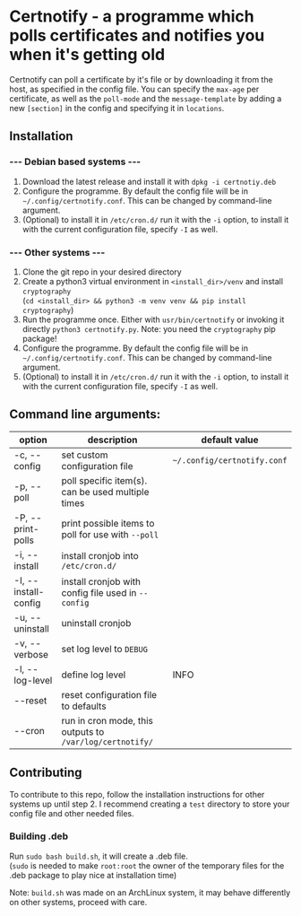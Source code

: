 # Certnotify - a programme which polls certificates and notifies you when it's getting old

Certnotify can poll a certificate by it's file or by downloading it from the host, as specified in the config file.
You can specify the `max-age` per certificate, as well as the `poll-mode` and the `message-template` by adding a new `[section]` in the config and specifying it in `locations`.

## Installation
### --- Debian based systems ---
1. Download the latest release and install it with `dpkg -i certnotiy.deb`
2. Configure the programme. By default the config file will be in `~/.config/certnotify.conf`. This can be changed by command-line argument.
3. (Optional) to install it in `/etc/cron.d/` run it with the `-i` option, to install it with the current configuration file, specify `-I` as well.

### --- Other systems ---
1. Clone the git repo in your desired directory
2. Create a python3 virtual environment in `<install_dir>/venv` and install `cryptography` <br> (`cd <install_dir> && python3 -m venv venv && pip install cryptography`)
4. Run the programme once. Either with `usr/bin/certnotify` or invoking it directly `python3 certnotify.py`. Note: you need the `cryptography` pip package!
5. Configure the programme. By default the config file will be in `~/.config/certnotify.conf`. This can be changed by command-line argument.
6. (Optional) to install it in `/etc/cron.d/` run it with the `-i` option, to install it with the current configuration file, specify `-I` as well.

## Command line arguments:
| option               | description                                              | default value               |
|----------------------|----------------------------------------------------------|-----------------------------|
| -c, --config         | set custom configuration file                            | `~/.config/certnotify.conf` |
| -p, --poll           | poll specific item(s). can be used multiple times        |                             |
| -P, --print-polls    | print possible items to poll for use with `--poll`       |                             |
| -i, --install        | install cronjob into `/etc/cron.d/`                      |                             |
| -I, --install-config | install cronjob with config file used in `--config`      |                             |
| -u, --uninstall      | uninstall cronjob                                        |                             |
| -v, --verbose        | set log level to `DEBUG`                                 |                             |
| -l, --log-level      | define log level                                         | INFO                        |
| --reset              | reset configuration file to defaults                     |                             |
| --cron               | run in cron mode, this outputs to `/var/log/certnotify/` |                             |

## Contributing
To contribute to this repo, follow the installation instructions for other systems up until step 2.
I recommend creating a `test` directory to store your config file and other needed files.

### Building .deb
Run `sudo bash build.sh`, it will create a .deb file.<br>(`sudo` is needed to make `root:root` the owner of the temporary files for the .deb package to play nice at installation time)

Note: `build.sh` was made on an ArchLinux system, it may behave differently on other systems, proceed with care.
